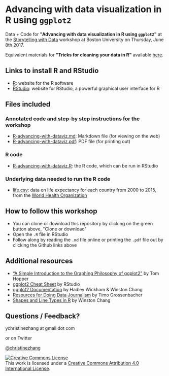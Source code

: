 # Advancing with data visualization in R using `ggplot2`

Data + Code for **"Advancing with data visualization in R using `ggplot2`"** at the [Storytelling with Data](https://www.bu.edu/com/data-storytelling/) workshop at Boston University on Thursday, June 8th 2017.

Equivalent materials for **"Tricks for cleaning your data in R"** available [here](https://github.com/underthecurve/r-data-cleaning-tricks).

## Links to install R and RStudio

* [R](https://www.r-project.org/): website for the R software
* [RStudio](https://www.rstudio.com/): website for RStudio, a powerful graphical user interface for R

## Files included

### Annotated code and step-by step instructions for the workshop
* [R-advancing-with-dataviz.md](https://github.com/underthecurve/r-dataviz-ggplot2/blob/master/R-advancing-with-dataviz.md): Markdown file (for viewing on the web)
* [R-advancing-with-dataviz.pdf](https://github.com/underthecurve/r-dataviz-ggplot2/blob/master/R-advancing-with-dataviz.pdf): PDF file (for printing out)

### R code
* [R-advancing-with-dataviz.R](https://github.com/underthecurve/r-dataviz-ggplot2/blob/master/R-advancing-with-dataviz.R): the R code, which can be run in RStudio

### Underlying data needed to run the R code
* [life.csv](xxxxx): data on life expectancy for each country from 2000 to 2015, from the [World Health Organization](http://apps.who.int/gho/data/view.main.SDG2016LEXv?lang=en)

## How to follow this workshop

* You can clone or download this repository by clicking on the green button above, "Clone or download"
* Open the `.R` file in RStudio 
* Follow along by reading the `.md` file online or printing the `.pdf` file out by clicking the Github links above

## Additional resources

* [“A Simple Introduction to the Graphing Philosophy of ggplot2”](https://tomhopper.me/2014/03/28/a-simple-introduction-to-the-graphing-philosophy-of-ggplot2/) by Tom Hopper
* [ggplot2 Cheat Sheet](https://www.rstudio.com/wp-content/uploads/2015/03/ggplot2-cheatsheet.pdf) by RStudio
* [ggplot2 Documentation](http://docs.ggplot2.org/current/) by Hadley Wickham & Winston Chang
* [Resources for Doing Data Journalism](http://rddj.info/) by Timo Grossenbacher
* [Shapes and Line Types in R](http://www.cookbook-r.com/Graphs/Shapes_and_line_types/) by Winston Chang

## Questions / Feedback?

ychristinezhang at gmail dot com

or on Twitter

[@christinezhang](https://twitter.com/christinezhang)

<a rel="license" href="http://creativecommons.org/licenses/by/4.0/"><img alt="Creative Commons License" style="border-width:0" src="https://i.creativecommons.org/l/by/4.0/88x31.png" /></a><br />This work is licensed under a <a rel="license" href="http://creativecommons.org/licenses/by/4.0/">Creative Commons Attribution 4.0 International License</a>.